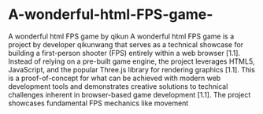 # A-wonderful-html-FPS-game-
A wonderful html FPS game by qikun
A wonderful html FPS game is a project by developer qikunwang that serves as a technical showcase for building a first-person shooter (FPS) entirely within a web browser [1.1]. Instead of relying on a pre-built game engine, the project leverages HTML5, JavaScript, and the popular Three.js library for rendering graphics [1.1].
This is a proof-of-concept for what can be achieved with modern web development tools and demonstrates creative solutions to technical challenges inherent in browser-based game development [1.1]. The project showcases fundamental FPS mechanics like movement
